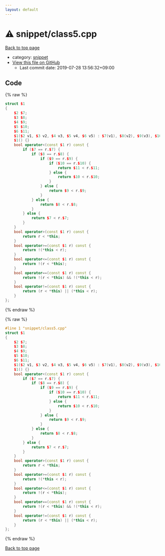```yaml
---
layout: default
---
```


<!-- mathjax config similar to math.stackexchange -->
<script type="text/javascript" async
  src="https://cdnjs.cloudflare.com/ajax/libs/mathjax/2.7.5/MathJax.js?config=TeX-MML-AM_CHTML">
</script>
<script type="text/x-mathjax-config">
  MathJax.Hub.Config({
    TeX: { equationNumbers: { autoNumber: "AMS" }},
    tex2jax: {
      inlineMath: [ ['$','$'] ],
      processEscapes: true
    },
    "HTML-CSS": { matchFontHeight: false },
    displayAlign: "left",
    displayIndent: "2em"
  });
</script>

<script type="text/javascript" src="https://cdnjs.cloudflare.com/ajax/libs/jquery/3.4.1/jquery.min.js"></script>
<script src="https://cdn.jsdelivr.net/npm/jquery-balloon-js@1.1.2/jquery.balloon.min.js" integrity="sha256-ZEYs9VrgAeNuPvs15E39OsyOJaIkXEEt10fzxJ20+2I=" crossorigin="anonymous"></script>
<script type="text/javascript" src="../../assets/js/copy-button.js"></script>
<link rel="stylesheet" href="../../assets/css/copy-button.css" />


# :warning: snippet/class5.cpp

<a href="../../index.html">Back to top page</a>

* category: <a href="../../index.html#54de4c5e0ecfc39083b31b56ee36cb19">snippet</a>
* <a href="{{ site.github.repository_url }}/blob/master/snippet/class5.cpp">View this file on GitHub</a>
    - Last commit date: 2019-07-28 13:56:32+09:00




## Code

<a id="unbundled"></a>
{% raw %}
```cpp
struct $1
{
	$2 $7;
	$3 $8;
	$4 $9;
	$5 $10; 
	$6 $11;
	$1($2 v1, $3 v2, $4 v3, $5 v4, $6 v5) : $7(v1), $8(v2), $9(v3), $10(v4), $11(v5) {}
	$1() {}
	bool operator<(const $1 r) const {
		if ($7 == r.$7) {
			if ($8 == r.$8) {
				if ($9 == r.$9) {
					if ($10 == r.$10) {
						return $11 < r.$11;
					} else {
						return $10 < r.$10;
					}
				} else {
					return $9 < r.$9;
				}
			} else {
				return $8 < r.$8;
			}
		} else {
			return $7 < r.$7;
		}
	}
	bool operator>(const $1 r) const {
		return r < *this;
	}
	bool operator>=(const $1 r) const {
		return !(*this < r);
	}
	bool operator<=(const $1 r) const {
		return !(r < *this);
	}
	bool operator==(const $1 r) const {
		return !(r < *this) && !(*this < r);
	}
	bool operator!=(const $1 r) const {
		return (r < *this) || (*this < r);
	}
};
```
{% endraw %}

<a id="bundled"></a>
{% raw %}
```cpp
#line 1 "snippet/class5.cpp"
struct $1
{
	$2 $7;
	$3 $8;
	$4 $9;
	$5 $10; 
	$6 $11;
	$1($2 v1, $3 v2, $4 v3, $5 v4, $6 v5) : $7(v1), $8(v2), $9(v3), $10(v4), $11(v5) {}
	$1() {}
	bool operator<(const $1 r) const {
		if ($7 == r.$7) {
			if ($8 == r.$8) {
				if ($9 == r.$9) {
					if ($10 == r.$10) {
						return $11 < r.$11;
					} else {
						return $10 < r.$10;
					}
				} else {
					return $9 < r.$9;
				}
			} else {
				return $8 < r.$8;
			}
		} else {
			return $7 < r.$7;
		}
	}
	bool operator>(const $1 r) const {
		return r < *this;
	}
	bool operator>=(const $1 r) const {
		return !(*this < r);
	}
	bool operator<=(const $1 r) const {
		return !(r < *this);
	}
	bool operator==(const $1 r) const {
		return !(r < *this) && !(*this < r);
	}
	bool operator!=(const $1 r) const {
		return (r < *this) || (*this < r);
	}
};
```
{% endraw %}

<a href="../../index.html">Back to top page</a>

